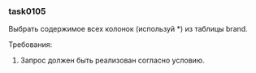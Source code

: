 
### task0105

Выбрать содержимое всех колонок (используй *) из таблицы brand.


Требования:
1.	Запрос должен быть реализован согласно условию.


